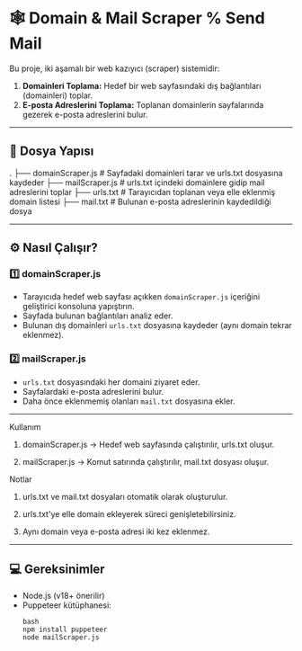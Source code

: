 # 🕸️ Domain & Mail Scraper % Send Mail

Bu proje, iki aşamalı bir web kazıyıcı (scraper) sistemidir:

1. **Domainleri Toplama:** Hedef bir web sayfasındaki dış bağlantıları (domainleri) toplar.
2. **E-posta Adreslerini Toplama:** Toplanan domainlerin sayfalarında gezerek e-posta adreslerini bulur.

---

## 📂 Dosya Yapısı

. ├── domainScraper.js # Sayfadaki domainleri tarar ve urls.txt dosyasına kaydeder
  ├── mailScraper.js # urls.txt içindeki domainlere gidip mail adreslerini toplar 
  ├── urls.txt # Tarayıcıdan toplanan veya elle eklenmiş domain listesi 
  ├── mail.txt # Bulunan e-posta adreslerinin kaydedildiği dosya

  
---

## ⚙️ Nasıl Çalışır?

### 1️⃣ domainScraper.js

- Tarayıcıda hedef web sayfası açıkken `domainScraper.js` içeriğini geliştirici konsoluna yapıştırın.
- Sayfada bulunan bağlantıları analiz eder.
- Bulunan dış domainleri `urls.txt` dosyasına kaydeder (aynı domain tekrar eklenmez).

### 2️⃣ mailScraper.js

- `urls.txt` dosyasındaki her domaini ziyaret eder.
- Sayfalardaki e-posta adreslerini bulur.
- Daha önce eklenmemiş olanları `mail.txt` dosyasına ekler.

---

Kullanım

 1.   domainScraper.js → Hedef web sayfasında çalıştırılır, urls.txt oluşur.

 2.   mailScraper.js → Komut satırında çalıştırılır, mail.txt dosyası oluşur.


Notlar

 1. urls.txt ve mail.txt dosyaları otomatik olarak oluşturulur.

 2. urls.txt'ye elle domain ekleyerek süreci genişletebilirsiniz.

 3. Aynı domain veya e-posta adresi iki kez eklenmez.

---

## 💻 Gereksinimler

- Node.js (v18+ önerilir)
- Puppeteer kütüphanesi:  
  ```
  bash
  npm install puppeteer
  node mailScraper.js
  ```



